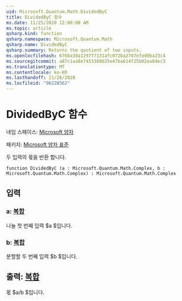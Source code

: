 ```yaml
---
uid: Microsoft.Quantum.Math.DividedByC
title: DividedByC 함수
ms.date: 11/25/2020 12:00:00 AM
ms.topic: article
qsharp.kind: function
qsharp.namespace: Microsoft.Quantum.Math
qsharp.name: DividedByC
qsharp.summary: Returns the quotient of two inputs.
ms.openlocfilehash: 676ba38a129777131afc072ba2787efed0ba23c4
ms.sourcegitcommit: a87c1aa8e7453360025e47ba614f25b02ea84ec3
ms.translationtype: MT
ms.contentlocale: ko-KR
ms.lasthandoff: 11/26/2020
ms.locfileid: "96228562"
---
```

# <a name="dividedbyc-function"></a>DividedByC 함수

네임 스페이스: [Microsoft 양자](xref:Microsoft.Quantum.Math)

패키지: [Microsoft 양자 표준](https://nuget.org/packages/Microsoft.Quantum.Standard)


두 입력의 몫을 반환 합니다.

```qsharp
function DividedByC (a : Microsoft.Quantum.Math.Complex, b : Microsoft.Quantum.Math.Complex) : Microsoft.Quantum.Math.Complex
```


## <a name="input"></a>입력

### <a name="a--complex"></a>a: [복합](xref:Microsoft.Quantum.Math.Complex)

나눌 첫 번째 입력 $a $입니다.


### <a name="b--complex"></a>b: [복합](xref:Microsoft.Quantum.Math.Complex)

분할할 두 번째 입력 $b $입니다.



## <a name="output--complex"></a>출력: [복합](xref:Microsoft.Quantum.Math.Complex)

몫 $a/b $입니다.